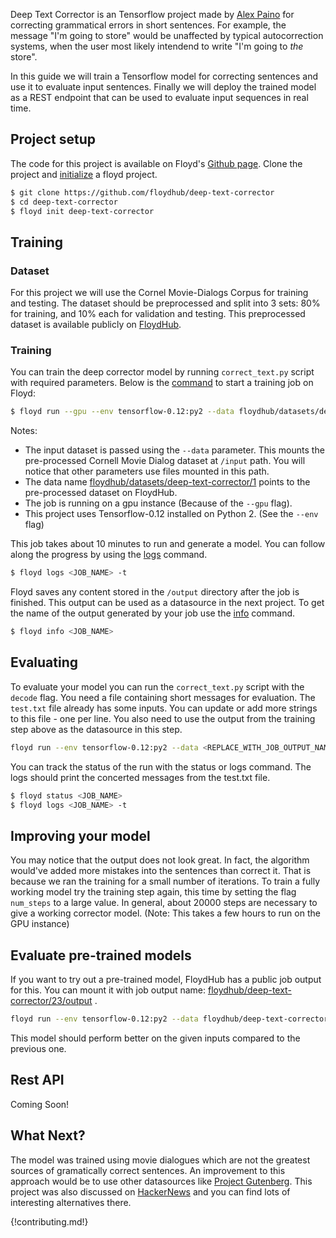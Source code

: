 Deep Text Corrector is an Tensorflow project made by [Alex Paino](https://github.com/atpaino/deep-text-corrector) for correcting
grammatical errors in short sentences. For example, the message "I'm going to
store" would be unaffected by typical autocorrection systems, when the user
most likely intendend to write "I'm going to *the* store".

In this guide we will train a Tensorflow model for correcting sentences and use
it to evaluate input sentences.  Finally we will deploy the trained model as a
REST endpoint that can be used to evaluate input sequences in real time.


## Project setup

The code for this project is available on Floyd's [Github page](https://github.com/floydhub/deep-text-corrector). Clone the project and
[initialize](../commands/init) a floyd project.

```bash
$ git clone https://github.com/floydhub/deep-text-corrector
$ cd deep-text-corrector
$ floyd init deep-text-corrector
```


## Training

### Dataset

For this project we will use the Cornel Movie-Dialogs Corpus for training and testing.
The dataset should be preprocessed and split into 3 sets: 80% for training, and 10%
each for validation and testing. This preprocessed dataset is available publicly on
[FloydHub](https://www.floydhub.com/floydhub/datasets/deep-text-corrector/1).


### Training

You can train the deep corrector model by running `correct_text.py` script with required
parameters. Below is the [command](../commands/run) to start a training job on Floyd:

```bash
$ floyd run --gpu --env tensorflow-0.12:py2 --data floydhub/datasets/deep-text-corrector/1 "python correct_text.py --num_steps 1000 --train_path /input/data/movie_dialog_train.txt --val_path /input/data/movie_dialog_val.txt --config DefaultMovieDialogConfig --data_reader_type MovieDialogReader --output_path /output"
```

Notes:

- The input dataset is passed using the `--data` parameter. This mounts the pre-processed
Cornell Movie Dialog dataset at `/input` path. You will notice that other parameters use files
mounted in this path.
- The data name [floydhub/datasets/deep-text-corrector/1](https://www.floydhub.com/floydhub/datasets/deep-text-corrector/1)
points to the pre-processed dataset on FloydHub.
- The job is running on a gpu instance (Because of the `--gpu` flag).
- This project uses Tensorflow-0.12 installed on Python 2. (See the `--env` flag)

This job takes about 10 minutes to run and generate a model. You can follow along the progress
by using the [logs](../commands/logs.md) command.

```bash
$ floyd logs <JOB_NAME> -t
```

Floyd saves any content stored in the `/output` directory after the job is
finished. This output can be used as a datasource in the next project.  To get
the name of the output generated by your job use the
[info](../commands/info.md) command.

```bash
$ floyd info <JOB_NAME>
```


## Evaluating

To evaluate your model you can run the `correct_text.py` script with the `decode` flag.
You need a file containing short messages for evaluation. The `test.txt` file already has some
inputs. You can update or add more strings to this file - one per line. You also need to
use the output from the training step above as the datasource in this step.

```bash
floyd run --env tensorflow-0.12:py2 --data <REPLACE_WITH_JOB_OUTPUT_NAME> "python correct_text.py --train_path /input/data/movie_dialog_train.txt --test_path test.txt --config DefaultMovieDialogConfig --data_reader_type MovieDialogReader --input_path /input --decode"
```

You can track the status of the run with the status or logs command. The logs should print the
concerted messages from the test.txt file.

```bash
$ floyd status <JOB_NAME>
$ floyd logs <JOB_NAME> -t
```


## Improving your model

You may notice that the output does not look great. In fact, the algorithm would've added more
mistakes into the sentences than correct it. That is because we ran the training for a small number
of iterations. To train a fully working model try the training step again, this time by setting
the flag `num_steps` to a large value. In general, about 20000 steps are necessary to give a
working corrector model. (Note: This takes a few hours to run on the GPU instance)

## Evaluate pre-trained models

If you want to try out a pre-trained model, FloydHub has a public job output for
this. You can mount it with job output name:
[floydhub/deep-text-corrector/23/output](https://www.floydhub.com/floydhub/projects/deep-text-corrector/23/output)
.

```bash
floyd run --env tensorflow-0.12:py2 --data floydhub/deep-text-corrector/23/output "python correct_text.py --train_path /input/data/movie_dialog_train.txt --test_path test.txt --config DefaultMovieDialogConfig --data_reader_type MovieDialogReader --input_path /input --decode"
```

This model should perform better on the given inputs compared to the previous one.


## Rest API

Coming Soon!


## What Next?

The model was trained using movie dialogues which are not the greatest sources of gramatically correct
sentences. An improvement to this approach would be to use other datasources like [Project Gutenberg](https://www.gutenberg.org/).
This project was also discussed on [HackerNews](https://news.ycombinator.com/item?id=13350972) and you can
find lots of interesting alternatives there.

{!contributing.md!}

